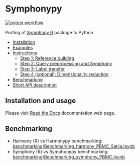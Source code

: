 <!-- omit in toc -->
# Symphonypy
[![pytest workflow](https://github.com/potulabe/symphonypy/actions/workflows/test.yaml/badge.svg)](https://github.com/potulabe/symphonypy/actions/workflows/test.yaml)

Porting of [Symphony R](https://github.com/immunogenomics/symphony) package to Python

- [Installation](#installation)
- [Examples](#examples)
- [Instructions](#instructions)
  - [Step 1: Reference building](#step-1-reference-building)
  - [Step 2: Query preprocessing and Symphony](#step-2-query-preprocessing-and-symphony)
  - [Step 3: Label transfer](#step-3-label-transfer)
  - [Step 4 (optional): Dimensionality reduction](#step-4-optional-dimensionality-reduction)
- [Benchmarking](#benchmarking)
- [Short API description](#short-api-description)


## Installation and usage
Please visit [Read the Docs](https://symphonypy.readthedocs.io/en/latest/index.html) documentation web page.

## Benchmarking
- Harmony (R) vs Harmonypy benchmarking: [benchmarking/Benchmarking_harmony_PBMC_Satija.ipynb](benchmarking/Benchmarking_harmony_PBMC_Satija_CITEseq.ipynb)
- Symphony (R) vs Symphonypy benchmarking: [benchmarking/Benchmarking_symphony_PBMC.ipynb](benchmarking/Benchmarking_symphony_PBMC.ipynb)
